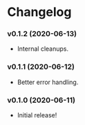 # Changelog

### v0.1.2 (2020-06-13)

* Internal cleanups.

### v0.1.1 (2020-06-12)

* Better error handling.

### v0.1.0 (2020-06-11)

* Initial release!

